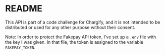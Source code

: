 # README

This API is part of a code challenge for Chargify, and it is not intended to be distributed or used for any other purpose without their consent. 


Note: In order to protect the Fakepay API token, I've set up a `.env` file with the key I was given. In that file, the token is assigned to the variable `FAKEPAY_TOKEN`.    
